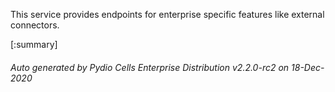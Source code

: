 






This service provides endpoints for enterprise specific features like external connectors.

[:summary]

###### Auto generated by Pydio Cells Enterprise Distribution v2.2.0-rc2 on 18-Dec-2020

